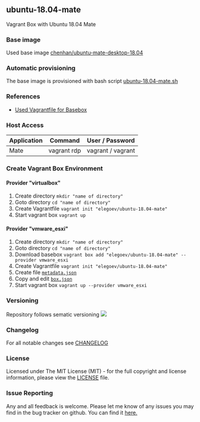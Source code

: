 ## ubuntu-18.04-mate 
Vagrant Box with Ubuntu 18.04 Mate

### Base image
Used base image [chenhan/ubuntu-mate-desktop-18.04](https://app.vagrantup.com/chenhan/boxes/ubuntu-mate-desktop-18.04)

### Automatic provisioning
The base image is provisioned with bash script [ubuntu-18.04-mate.sh](https://github.com/elegoev/basebox-ubuntu-18.04-mate/blob/master/provisioning/ubuntu-18.04-mate.sh)

### References
- [Used Vagrantfile for Basebox](https://github.com/elegoev/vagrant-ubuntu-18.04/blob/master/jenkins/vagrant/esxi/_Vagrantfile)

### Host Access
| Application    | Command         | User / Password    |
|----------------|-----------------|--------------------|
| Mate           | vagrant rdp     | vagrant / vagrant  |

###  Create Vagrant Box Environment
#### Provider "virtualbox"
1. Create directory `mkdir "name of directory"`
1. Goto directory `cd "name of directory"`
1. Create Vagrantfile `vagrant init "elegoev/ubuntu-18.04-mate"`
1. Start vagrant box `vagrant up`

#### Provider "vmware_esxi"
1. Create directory `mkdir "name of directory"`
1. Goto directory `cd "name of directory"`
1. Download basebox `vagrant box add "elegoev/ubuntu-18.04-mate" --provider vmware_esxi`
1. Create Vagrantfile `vagrant init "elegoev/ubuntu-18.04-mate"`
1. Create file [`metadata.json`](https://github.com/elegoev/vagrant-ubuntu-18.04/blob/master/jenkins/vagrant/metadata.json.tpl)
1. Copy and edit [`box.json`](https://github.com/elegoev/vagrant-ubuntu-18.04/blob/master/jenkins/vagrant/box.json.tpl)
1. Start vagrant box `vagrant up --provider vmware_esxi`

### Versioning
Repository follows sematic versioning  [![](https://img.shields.io/badge/semver-2.0.0-green.svg)](http://semver.org)

### Changelog
For all notable changes see [CHANGELOG](https://github.com/elegoev/basebox-ubuntu-18.04-mate/blob/master/CHANGELOG.md)

### License
Licensed under The MIT License (MIT) - for the full copyright and license information, please view the [LICENSE](https://github.com/elegoev/basebox-ubuntu-18.04-mate/blob/master/LICENSE) file.

### Issue Reporting
Any and all feedback is welcome.  Please let me know of any issues you may find in the bug tracker on github. You can find it [here. ](https://github.com/elegoev/basebox-ubuntu-18.04-mate/issues)
